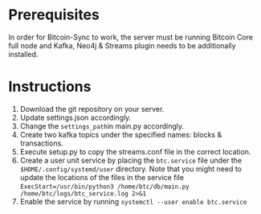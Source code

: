# Prerequisites
In order for Bitcoin-Sync to work, the server must be running Bitcoin Core full node and Kafka, Neo4j & Streams plugin needs to be additionally installed.

# Instructions 
1. Download the git repository on your server. 
2. Update settings.json accordingly.
3. Change the `settings_path`in main.py accordingly.
4. Create two kafka topics under the specified names: blocks & transactions. 
5. Execute setup.py to copy the streams.conf file in the correct location. 
6. Create a user unit service by placing the `btc.service` file under the `$HOME/.config/systemd/user` directory. Note that you might need to update the locations of the files in the service file `ExecStart=/usr/bin/python3 /home/btc/db/main.py /home/btc/logs/btc_service.log 2>&1`
7. Enable the service by running `systemctl --user enable btc.service`
